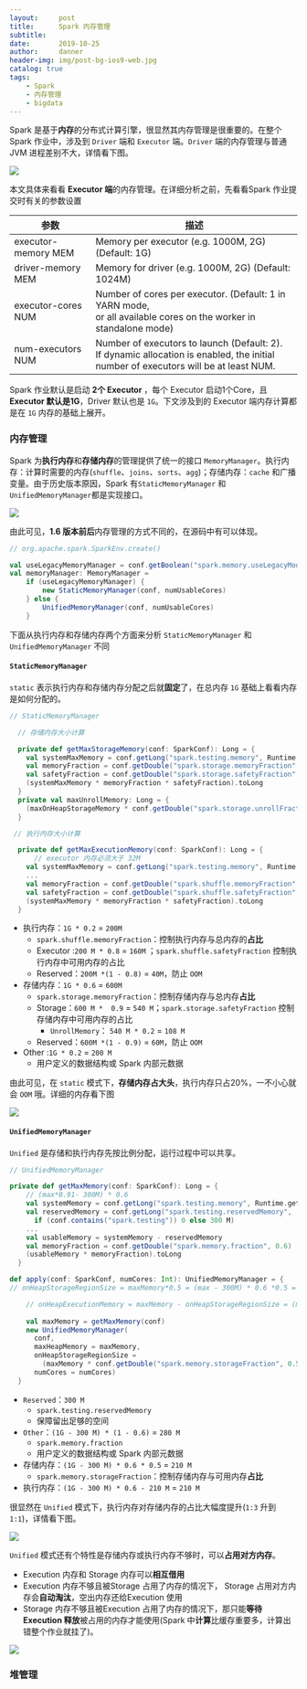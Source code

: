 ```yaml
---
layout:     post
title:      Spark 内存管理
subtitle:  
date:       2019-10-25
author:     danner
header-img: img/post-bg-ios9-web.jpg
catalog: true
tags:
    - Spark
    - 内存管理
    - bigdata
---
```


Spark 是基于**内存**的分布式计算引擎，很显然其内存管理是很重要的。在整个Spark 作业中，涉及到 `Driver` 端和 `Executor` 端。`Driver` 端的内存管理与普通JVM 进程差别不大，详情看下图。

![](https://vendanner.github.io/img/Spark/memory_mananger.png)

本文具体来看看 **Executor 端**的内存管理。在详细分析之前，先看看Spark 作业提交时有关的参数设置

| 参数                | 描述                                                         |
| ------------------- | ------------------------------------------------------------ |
| executor-memory MEM | Memory per executor (e.g. 1000M, 2G) (Default: 1G)           |
| driver-memory MEM   | Memory for driver (e.g. 1000M, 2G) (Default: 1024M)          |
| executor-cores NUM  | Number of cores per executor. (Default: 1 in YARN mode,<br /> or all available cores on the worker in standalone mode) |
| num-executors NUM   | Number of executors to launch (Default: 2).  <br />If dynamic allocation is enabled, the initial number of executors will be at least NUM. |

Spark 作业默认是启动 **2个 Executor** ，每个 Executor 启动1个Core，且**Executor 默认是1G**，Driver 默认也是 `1G`。下文涉及到的 Executor 端内存计算都是在 `1G` 内存的基础上展开。

### 内存管理

Spark 为**执行内存**和**存储内存**的管理提供了统一的接口 `MemoryManager`。执行内存：计算时需要的内存(`shuffle`、`joins`、`sorts`、`agg`)；存储内存：`cache` 和广播变量。由于历史版本原因，Spark 有`StaticMemoryManager` 和 `UnifiedMemoryManager`都是实现接口。

![](https://vendanner.github.io/img/Spark/useLegacyMode.png)

由此可见，**1.6 版本前后**内存管理的方式不同的，在源码中有可以体现。

```scala
// org.apache.spark.SparkEnv.create()

val useLegacyMemoryManager = conf.getBoolean("spark.memory.useLegacyMode", false)
val memoryManager: MemoryManager =
	if (useLegacyMemoryManager) {
    	new StaticMemoryManager(conf, numUsableCores)
	} else {
   	 	UnifiedMemoryManager(conf, numUsableCores)
	}
```

下面从执行内存和存储内存两个方面来分析 `StaticMemoryManager` 和 `UnifiedMemoryManager` 不同

#### `StaticMemoryManager` 

`static` 表示执行内存和存储内存分配之后就**固定**了，在总内存 `1G` 基础上看看内存是如何分配的。

```scala
// StaticMemoryManager

  // 存储内存大小计算

  private def getMaxStorageMemory(conf: SparkConf): Long = {
    val systemMaxMemory = conf.getLong("spark.testing.memory", Runtime.getRuntime.maxMemory)
    val memoryFraction = conf.getDouble("spark.storage.memoryFraction", 0.6)
    val safetyFraction = conf.getDouble("spark.storage.safetyFraction", 0.9)
    (systemMaxMemory * memoryFraction * safetyFraction).toLong
  }
  private val maxUnrollMemory: Long = {
    (maxOnHeapStorageMemory * conf.getDouble("spark.storage.unrollFraction", 0.2)).toLong
  }

 // 执行内存大小计算

  private def getMaxExecutionMemory(conf: SparkConf): Long = {
      // executor 内存必须大于 32M
    val systemMaxMemory = conf.getLong("spark.testing.memory", Runtime.getRuntime.maxMemory)
    ...
    val memoryFraction = conf.getDouble("spark.shuffle.memoryFraction", 0.2)
    val safetyFraction = conf.getDouble("spark.shuffle.safetyFraction", 0.8)
    (systemMaxMemory * memoryFraction * safetyFraction).toLong
  }
```

- 执行内存：`1G * 0.2` = `200M` 
  - `spark.shuffle.memoryFraction`：控制执行内存与总内存的**占比**
  - Executor :`200 M * 0.8`  = `160M` ；`spark.shuffle.safetyFraction` 控制执行内存中可用内存的占比
  - Reserved：`200M *(1 - 0.8)` = `40M`，防止 `OOM`
- 存储内存：`1G * 0.6` = `600M` 
  - `spark.storage.memoryFraction`：控制存储内存与总内存**占比**
  - Storage：`600 M *  0.9` = `540 M`；`spark.storage.safetyFraction` 控制存储内存中可用内存的占比
    - `UnrollMemory`： `540 M * 0.2` = `108 M`
  - Reserved：`600M *(1 - 0.9)` = `60M`，防止 `OOM`
- Other :`1G * 0.2` = `200 M`
  - 用户定义的数据结构或 Spark 内部元数据

由此可见，在 `static` 模式下，**存储内存占大头**，执行内存只占20%，一不小心就会 `OOM` 哦。详细的内存看下图

![](https://vendanner.github.io/img/Spark/static_manager_heap.png)

#### `UnifiedMemoryManager`

`Unified` 是存储和执行内存先按比例分配，运行过程中可以共享。

```scala
// UnifiedMemoryManager

private def getMaxMemory(conf: SparkConf): Long = {
    // (max*0.91- 300M) * 0.6 
    val systemMemory = conf.getLong("spark.testing.memory", Runtime.getRuntime.maxMemory)
    val reservedMemory = conf.getLong("spark.testing.reservedMemory",
      if (conf.contains("spark.testing")) 0 else 300 M)
    ...
    val usableMemory = systemMemory - reservedMemory
    val memoryFraction = conf.getDouble("spark.memory.fraction", 0.6)
    (usableMemory * memoryFraction).toLong
  }

def apply(conf: SparkConf, numCores: Int): UnifiedMemoryManager = {
// onHeapStorageRegionSize = maxMemory*0.5 = (max - 300M) * 0.6 *0.5 = (max - 300M) * 0.3

    // onHeapExecutionMemory = maxMemory - onHeapStorageRegionSize = (max - 300M) * 0.3
    
    val maxMemory = getMaxMemory(conf)
    new UnifiedMemoryManager(
      conf,
      maxHeapMemory = maxMemory,
      onHeapStorageRegionSize =
        (maxMemory * conf.getDouble("spark.memory.storageFraction", 0.5)).toLong,
      numCores = numCores)
  }
```

- `Reserved`：`300 M`
  - `spark.testing.reservedMemory`
  - 保障留出足够的空间
- `Other`：`(1G - 300 M) * (1 - 0.6)` = `280 M`
  - `spark.memory.fraction`
  - 用户定义的数据结构或 Spark 内部元数据
- 存储内存：`(1G - 300 M) * 0.6 * 0.5` = `210 M`
  - `spark.memory.storageFraction`：控制存储内存与可用内存**占比**
- 执行内存：`(1G - 300 M) * 0.6 - 210 M` = `210 M`

很显然在 `Unified` 模式下，执行内存对存储内存的占比大幅度提升(`1:3` 升到 `1:1`)，详情看下图。

![](https://vendanner.github.io/img/Spark/un_memory.png)

`Unified` 模式还有个特性是存储内存或执行内存不够时，可以**占用对方内存**。

-   Execution 内存和 Storage 内存可以**相互借用**
-   Execution 内存不够且被Storage 占用了内存的情况下， Storage 占用对方内存会**自动淘汰**，空出内存还给Execution 使用
- Storage 内存不够且被Execution 占用了内存的情况下，那只能**等待Execution 释放**被占用的内存才能使用(Spark 中**计算**比缓存重要多，计算出错整个作业就挂了)。

![](https://vendanner.github.io/img/Spark/un_memory_eviction.png)

### 堆管理



